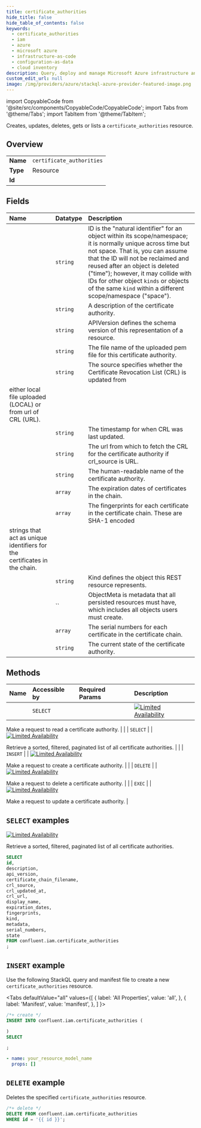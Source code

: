 ```yaml
---
title: certificate_authorities
hide_title: false
hide_table_of_contents: false
keywords:
  - certificate_authorities
  - iam
  - azure
  - microsoft azure
  - infrastructure-as-code
  - configuration-as-data
  - cloud inventory
description: Query, deploy and manage Microsoft Azure infrastructure and resources using SQL
custom_edit_url: null
image: /img/providers/azure/stackql-azure-provider-featured-image.png
---
```


import CopyableCode from '@site/src/components/CopyableCode/CopyableCode';
import Tabs from '@theme/Tabs';
import TabItem from '@theme/TabItem';

Creates, updates, deletes, gets or lists a <code>certificate_authorities</code> resource.

## Overview
<table><tbody>
<tr><td><b>Name</b></td><td><code>certificate_authorities</code></td></tr>
<tr><td><b>Type</b></td><td>Resource</td></tr>
<tr><td><b>Id</b></td><td><CopyableCode code="confluent.iam.certificate_authorities" /></td></tr>
</tbody></table>

## Fields
| Name | Datatype | Description |
|:-----|:---------|:------------|
| <CopyableCode code="id" /> | `string` | ID is the "natural identifier" for an object within its scope/namespace; it is normally unique across time but not space. That is, you can assume that the ID will not be reclaimed and reused after an object is deleted ("time"); however, it may collide with IDs for other object `kinds` or objects of the same `kind` within a different scope/namespace ("space"). |
| <CopyableCode code="description" /> | `string` | A description of the certificate authority. |
| <CopyableCode code="api_version" /> | `string` | APIVersion defines the schema version of this representation of a resource. |
| <CopyableCode code="certificate_chain_filename" /> | `string` | The file name of the uploaded pem file for this certificate authority. |
| <CopyableCode code="crl_source" /> | `string` | The source specifies whether the Certificate Revocation List (CRL) is updated from
either local file uploaded (LOCAL) or from url of CRL (URL). |
| <CopyableCode code="crl_updated_at" /> | `string` | The timestamp for when CRL was last updated. |
| <CopyableCode code="crl_url" /> | `string` | The url from which to fetch the CRL for the certificate authority if crl_source is URL. |
| <CopyableCode code="display_name" /> | `string` | The human-readable name of the certificate authority. |
| <CopyableCode code="expiration_dates" /> | `array` | The expiration dates of certificates in the chain. |
| <CopyableCode code="fingerprints" /> | `array` | The fingerprints for each certificate in the certificate chain. These are SHA-1 encoded
strings that act as unique identifiers for the certificates in the chain. |
| <CopyableCode code="kind" /> | `string` | Kind defines the object this REST resource represents. |
| <CopyableCode code="metadata" /> | `` | ObjectMeta is metadata that all persisted resources must have, which includes all objects users must create. |
| <CopyableCode code="serial_numbers" /> | `array` | The serial numbers for each certificate in the certificate chain. |
| <CopyableCode code="state" /> | `string` | The current state of the certificate authority. |

## Methods
| Name | Accessible by | Required Params | Description |
|:-----|:--------------|:----------------|:------------|
| <CopyableCode code="get_iam_v2certificate_authority" /> | `SELECT` | <CopyableCode code="id" /> | [![Limited Availability](https://img.shields.io/badge/Lifecycle%20Stage-Limited%20Availability-%2345c6e8)](#section/Versioning/API-Lifecycle-Policy)

Make a request to read a certificate authority. |
| <CopyableCode code="list_iam_v2certificate_authorities" /> | `SELECT` | <CopyableCode code="" /> | [![Limited Availability](https://img.shields.io/badge/Lifecycle%20Stage-Limited%20Availability-%2345c6e8)](#section/Versioning/API-Lifecycle-Policy)

Retrieve a sorted, filtered, paginated list of all certificate authorities. |
| <CopyableCode code="create_iam_v2certificate_authority" /> | `INSERT` | <CopyableCode code="" /> | [![Limited Availability](https://img.shields.io/badge/Lifecycle%20Stage-Limited%20Availability-%2345c6e8)](#section/Versioning/API-Lifecycle-Policy)

Make a request to create a certificate authority. |
| <CopyableCode code="delete_iam_v2certificate_authority" /> | `DELETE` | <CopyableCode code="id" /> | [![Limited Availability](https://img.shields.io/badge/Lifecycle%20Stage-Limited%20Availability-%2345c6e8)](#section/Versioning/API-Lifecycle-Policy)

Make a request to delete a certificate authority. |
| <CopyableCode code="update_iam_v2certificate_authority" /> | `EXEC` | <CopyableCode code="id" /> | [![Limited Availability](https://img.shields.io/badge/Lifecycle%20Stage-Limited%20Availability-%2345c6e8)](#section/Versioning/API-Lifecycle-Policy)

Make a request to update a certificate authority. |

## `SELECT` examples

[![Limited Availability](https://img.shields.io/badge/Lifecycle%20Stage-Limited%20Availability-%2345c6e8)](#section/Versioning/API-Lifecycle-Policy)

Retrieve a sorted, filtered, paginated list of all certificate authorities.


```sql
SELECT
id,
description,
api_version,
certificate_chain_filename,
crl_source,
crl_updated_at,
crl_url,
display_name,
expiration_dates,
fingerprints,
kind,
metadata,
serial_numbers,
state
FROM confluent.iam.certificate_authorities
;
```
## `INSERT` example

Use the following StackQL query and manifest file to create a new <code>certificate_authorities</code> resource.

<Tabs
    defaultValue="all"
    values={[
        { label: 'All Properties', value: 'all', },
        { label: 'Manifest', value: 'manifest', },
    ]
}>
<TabItem value="all">

```sql
/*+ create */
INSERT INTO confluent.iam.certificate_authorities (

)
SELECT 

;
```
</TabItem>
<TabItem value="manifest">

```yaml
- name: your_resource_model_name
  props: []

```
</TabItem>
</Tabs>

## `DELETE` example

Deletes the specified <code>certificate_authorities</code> resource.

```sql
/*+ delete */
DELETE FROM confluent.iam.certificate_authorities
WHERE id = '{{ id }}';
```
